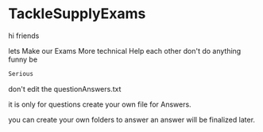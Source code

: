 # TackleSupplyExams

hi friends 

lets Make our Exams More technical
Help each other
don't do anything funny be 


```javascript
Serious
```

don't edit the questionAnswers.txt 

it is only for questions
create your own file for Answers.

you can create your own folders to answer an answer 
will be finalized later.
